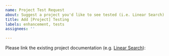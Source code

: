 ```yaml
---
name: Project Test Request
about: Suggest a project you'd like to see tested (i.e. Linear Search)
title: Add [Project] Testing
labels: enhancement, tests
assignees: ''

---
```


Please link the existing project documentation (e.g. [Linear Search](https://sample-programs.therenegadecoder.com/projects/linear-search/)):

